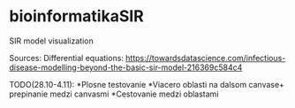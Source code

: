 # bioinformatikaSIR
SIR model visualization

Sources:
Differential equations: https://towardsdatascience.com/infectious-disease-modelling-beyond-the-basic-sir-model-216369c584c4

TODO(28.10-4.11):
*Plosne testovanie
*Viacero oblasti na dalsom canvase+ prepinanie medzi canvasmi
*Cestovanie medzi oblastami
